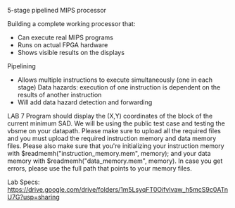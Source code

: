 5-stage pipelined MIPS processor 

Building a complete working processor that:
- Can execute real MIPS programs
- Runs on actual FPGA hardware
- Shows visible results on the displays

Pipelining 
- Allows multiple instructions to execute simultaneously (one in each stage)
Data hazards: execution of one instruction is dependent on the results of another instruction
- Will add data hazard detection and forwarding

LAB 7
Program should  display the (X,Y) coordinates of the block of the current minimum SAD. 
We will be using the public test case and testing the vbsme on your datapath. 
Please make sure to upload all the required files and you must upload the required instruction memory and data memory files. 
Please also make sure that you're initializing your instruction memory with $readmemh("instruction_memory.mem", memory); and your data memory with $readmemh("data_memory.mem", memory). 
In case you get errors, please use the full path that points to your memory files.

Lab Specs:
https://drive.google.com/drive/folders/1m5LsyqFT0Oifvlvaw_h5mcS9c0ATnU7G?usp=sharing
